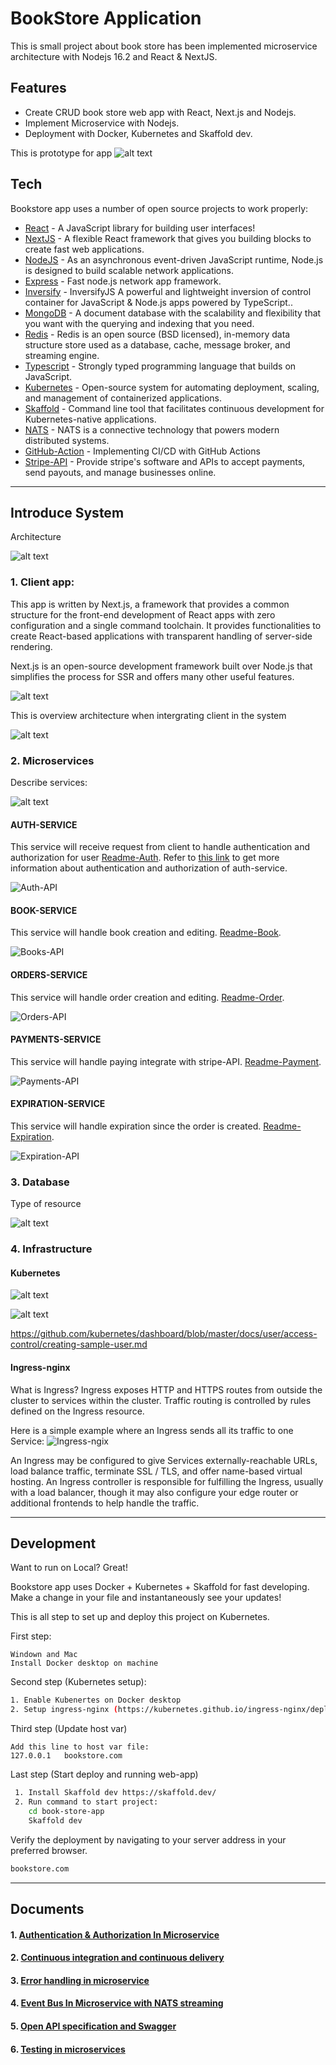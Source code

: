 # BookStore Application

This is small project about book store has been implemented microservice architecture with Nodejs 16.2 and React & NextJS.
## Features

- Create CRUD book store web app with React, Next.js and Nodejs.
- Implement Microservice with Nodejs.
- Deployment with Docker, Kubernetes and Skaffold dev.

This is prototype for app
![alt text](documents/assets/prototype-bookstore.png)

## Tech

Bookstore app uses a number of open source projects to work properly:

- [React](https://reactjs.org/) - A JavaScript library for building user interfaces!
- [NextJS](https://nextjs.org/) - A flexible React framework that gives you building blocks to create fast web applications.
- [NodeJS](https://nodejs.dev/) - As an asynchronous event-driven JavaScript runtime, Node.js is designed to build scalable network applications.
- [Express](https://expressjs.com/) - Fast node.js network app framework.
- [Inversify](https://inversify.io/) - InversifyJS A powerful and lightweight inversion of control container for JavaScript & Node.js apps powered by TypeScript..
- [MongoDB](https://www.mongodb.com/) - A document database with the scalability and flexibility that you want with the querying and indexing that you need.
- [Redis](https://redis.io/) - Redis is an open source (BSD licensed), in-memory data structure store used as a database, cache, message broker, and streaming engine.
- [Typescript](https://www.typescriptlang.org/) - Strongly typed programming language that builds on JavaScript.
- [Kubernetes](https://kubernetes.io/vi/) - Open-source system for automating deployment, scaling, and management of containerized applications.
- [Skaffold](https://skaffold.dev/) - Command line tool that facilitates continuous development for Kubernetes-native applications.
- [NATS](https://docs.nats.io/) - NATS is a connective technology that powers modern distributed systems.
- [GitHub-Action](https://github.com/features/actions) - Implementing CI/CD with GitHub Actions
- [Stripe-API](https://stripe.com/docs/api?lang=node) - Provide stripe's software and APIs to accept payments, send payouts, and manage businesses online.

***
## Introduce System

Architecture

![alt text](documents/assets/micro-architecture.png)

###  1. Client app:

This app is written by Next.js, a framework that provides a common structure for the front-end development of React apps with zero configuration and a single command toolchain. It provides functionalities to create React-based applications with transparent handling of server-side rendering.

Next.js is an open-source development framework built over Node.js that simplifies the process for SSR and offers many other useful features.

![alt text](documents/assets/client/client-ssr.png)

This is overview architecture when intergrating client in the system

![alt text](documents/assets/client/client-ssr-overview.png)

### 2. Microservices

Describe services:

![alt text](documents/assets/services.png)

#### AUTH-SERVICE
This service will receive request from client to handle authentication and authorization for user [Readme-Auth](auth/Readme.md).
Refer to [this link](documents/docs/authen-author/jwt-vs-cookie.md) to get more information about authentication and authorization of auth-service.

![Auth-API](documents/assets/auth/auth-srv-api.png)

#### BOOK-SERVICE
This service will handle book creation and editing. [Readme-Book](books/Readme.md).

![Books-API](documents/assets/books/book-srv-api.png)

#### ORDERS-SERVICE
This service will handle order creation and editing. [Readme-Order](orders/Readme.md).

![Orders-API](documents/assets/orders/routes.png)

#### PAYMENTS-SERVICE
This service will handle paying integrate with stripe-API. [Readme-Payment](payments/Readme.md).

![Payments-API](documents/assets/payments/payment-srv-api.png)

#### EXPIRATION-SERVICE
This service will handle expiration since the order is created. [Readme-Expiration](expiration/Readme.md).

![Expiration-API](documents/assets/expiration/high_level_design_expiration.png)


### 3. Database

Type of resource

![alt text](documents/assets/type-of-resource.png)


### 4. Infrastructure

#### Kubernetes

![alt text](documents/assets/infras/kube-diagram.png)

![alt text](documents/assets/infras/kube-externalName.png)


https://github.com/kubernetes/dashboard/blob/master/docs/user/access-control/creating-sample-user.md

#### Ingress-nginx

What is Ingress? 
Ingress exposes HTTP and HTTPS routes from outside the cluster to services within the cluster. Traffic routing is controlled by rules defined on the Ingress resource.

Here is a simple example where an Ingress sends all its traffic to one Service:
![Ingress-ngix](documents/assets/infras/ingress.svg)

An Ingress may be configured to give Services externally-reachable URLs, load balance traffic, terminate SSL / TLS, and offer name-based virtual hosting. 
An Ingress controller is responsible for fulfilling the Ingress, usually with a load balancer, though it may also configure your edge router or additional frontends to help handle the traffic.

***
## Development

Want to run on Local? Great!

Bookstore app uses Docker + Kubernetes + Skaffold for fast developing.
Make a change in your file and instantaneously see your updates!

This is all step to set up and deploy this project on Kubernetes.

First step:

```
Windown and Mac
Install Docker desktop on machine
```

Second step (Kubernetes setup):

```sh
1. Enable Kubenertes on Docker desktop
2. Setup ingress-nginx (https://kubernetes.github.io/ingress-nginx/deploy/)
```

Third step (Update host var)
```
Add this line to host var file:
127.0.0.1   bookstore.com
```

Last step (Start deploy and running web-app)

```sh
 1. Install Skaffold dev https://skaffold.dev/
 2. Run command to start project:
    cd book-store-app
    Skaffold dev
```

Verify the deployment by navigating to your server address in
your preferred browser.

```sh
bookstore.com
```

***
## Documents

#### 1. [Authentication & Authorization In Microservice](./documents/docs/authen-author/jwt-vs-cookie.md)
#### 2. [Continuous integration and continuous delivery](./documents/docs/CI_CD/overview.md)
#### 3. [Error handling in microservice](./documents/docs/error-handler/error-handler.md)
#### 4. [Event Bus In Microservice with NATS streaming](./documents/docs/NATS/nats-1.md)
#### 5. [Open API specification and Swagger](./documents/docs/swagger/swagger-1-openAPI.md)
#### 6. [Testing in microservices](./documents/docs/testing/Testing-Microservices-1.md)
